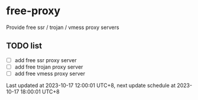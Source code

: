 
# free-proxy
Provide free ssr / trojan / vmess proxy servers


## TODO list
- [ ] add free ssr proxy server
- [ ] add free trojan proxy server
- [ ] add free vmess proxy server

Last updated at 2023-10-17 12:00:01 UTC+8, next update schedule at 2023-10-17 18:00:01 UTC+8

